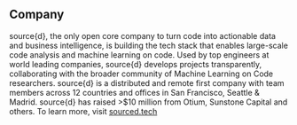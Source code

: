 ## Company 

source{d}, the only open core company to turn code into actionable data and business intelligence, is building the tech stack that enables large-scale code analysis and machine learning on code. Used by top engineers at world leading companies, source{d} develops projects transparently, collaborating with the broader community of Machine Learning on Code researchers. source{d} is a distributed and remote first company with team members across 12 countries and offices in San Francisco, Seattle & Madrid. source{d} has raised >$10 million from Otium, Sunstone Capital and others. To learn more, visit [sourced.tech](https://sourced.tech/)
